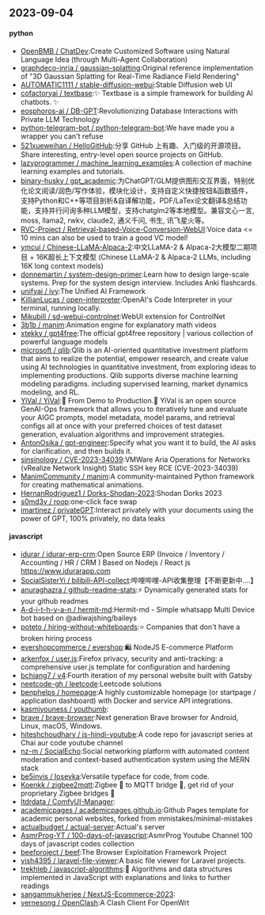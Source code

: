 ## 2023-09-04

#### python
* [OpenBMB / ChatDev](https://github.com/OpenBMB/ChatDev):Create Customized Software using Natural Language Idea (through Multi-Agent Collaboration)
* [graphdeco-inria / gaussian-splatting](https://github.com/graphdeco-inria/gaussian-splatting):Original reference implementation of "3D Gaussian Splatting for Real-Time Radiance Field Rendering"
* [AUTOMATIC1111 / stable-diffusion-webui](https://github.com/AUTOMATIC1111/stable-diffusion-webui):Stable Diffusion web UI
* [cofactoryai / textbase](https://github.com/cofactoryai/textbase):✨ Textbase is a simple framework for building AI chatbots. ✨
* [eosphoros-ai / DB-GPT](https://github.com/eosphoros-ai/DB-GPT):Revolutionizing Database Interactions with Private LLM Technology
* [python-telegram-bot / python-telegram-bot](https://github.com/python-telegram-bot/python-telegram-bot):We have made you a wrapper you can't refuse
* [521xueweihan / HelloGitHub](https://github.com/521xueweihan/HelloGitHub):分享 GitHub 上有趣、入门级的开源项目。Share interesting, entry-level open source projects on GitHub.
* [lazyprogrammer / machine_learning_examples](https://github.com/lazyprogrammer/machine_learning_examples):A collection of machine learning examples and tutorials.
* [binary-husky / gpt_academic](https://github.com/binary-husky/gpt_academic):为ChatGPT/GLM提供图形交互界面，特别优化论文阅读/润色/写作体验，模块化设计，支持自定义快捷按钮&函数插件，支持Python和C++等项目剖析&自译解功能，PDF/LaTex论文翻译&总结功能，支持并行问询多种LLM模型，支持chatglm2等本地模型。兼容文心一言, moss, llama2, rwkv, claude2, 通义千问, 书生, 讯飞星火等。
* [RVC-Project / Retrieval-based-Voice-Conversion-WebUI](https://github.com/RVC-Project/Retrieval-based-Voice-Conversion-WebUI):Voice data <= 10 mins can also be used to train a good VC model!
* [ymcui / Chinese-LLaMA-Alpaca-2](https://github.com/ymcui/Chinese-LLaMA-Alpaca-2):中文LLaMA-2 & Alpaca-2大模型二期项目 + 16K超长上下文模型 (Chinese LLaMA-2 & Alpaca-2 LLMs, including 16K long context models)
* [donnemartin / system-design-primer](https://github.com/donnemartin/system-design-primer):Learn how to design large-scale systems. Prep for the system design interview. Includes Anki flashcards.
* [unifyai / ivy](https://github.com/unifyai/ivy):The Unified AI Framework
* [KillianLucas / open-interpreter](https://github.com/KillianLucas/open-interpreter):OpenAI's Code Interpreter in your terminal, running locally.
* [Mikubill / sd-webui-controlnet](https://github.com/Mikubill/sd-webui-controlnet):WebUI extension for ControlNet
* [3b1b / manim](https://github.com/3b1b/manim):Animation engine for explanatory math videos
* [xtekky / gpt4free](https://github.com/xtekky/gpt4free):The official gpt4free repository | various collection of powerful language models
* [microsoft / qlib](https://github.com/microsoft/qlib):Qlib is an AI-oriented quantitative investment platform that aims to realize the potential, empower research, and create value using AI technologies in quantitative investment, from exploring ideas to implementing productions. Qlib supports diverse machine learning modeling paradigms. including supervised learning, market dynamics modeling, and RL.
* [YiVal / YiVal](https://github.com/YiVal/YiVal):🚀 From Demo to Production.🚀 YiVal is an open source GenAI-Ops framework that allows you to iteratively tune and evaluate your AIGC prompts, model metadata, model params, and retrieval configs all at once with your preferred choices of test dataset generation, evaluation algorithms and improvement strategies.
* [AntonOsika / gpt-engineer](https://github.com/AntonOsika/gpt-engineer):Specify what you want it to build, the AI asks for clarification, and then builds it.
* [sinsinology / CVE-2023-34039](https://github.com/sinsinology/CVE-2023-34039):VMWare Aria Operations for Networks (vRealize Network Insight) Static SSH key RCE (CVE-2023-34039)
* [ManimCommunity / manim](https://github.com/ManimCommunity/manim):A community-maintained Python framework for creating mathematical animations.
* [HernanRodriguez1 / Dorks-Shodan-2023](https://github.com/HernanRodriguez1/Dorks-Shodan-2023):Shodan Dorks 2023
* [s0md3v / roop](https://github.com/s0md3v/roop):one-click face swap
* [imartinez / privateGPT](https://github.com/imartinez/privateGPT):Interact privately with your documents using the power of GPT, 100% privately, no data leaks

#### javascript
* [idurar / idurar-erp-crm](https://github.com/idurar/idurar-erp-crm):Open Source ERP (Invoice / Inventory / Accounting / HR / CRM ) Based on Nodejs / React js https://www.idurarapp.com
* [SocialSisterYi / bilibili-API-collect](https://github.com/SocialSisterYi/bilibili-API-collect):哔哩哔哩-API收集整理【不断更新中....】
* [anuraghazra / github-readme-stats](https://github.com/anuraghazra/github-readme-stats):⚡ Dynamically generated stats for your github readmes
* [A-d-i-t-h-y-a-n / hermit-md](https://github.com/A-d-i-t-h-y-a-n/hermit-md):Hermit-md - Simple whatsapp Multi Device bot based on @adiwajshing/baileys
* [poteto / hiring-without-whiteboards](https://github.com/poteto/hiring-without-whiteboards):⭐️ Companies that don't have a broken hiring process
* [evershopcommerce / evershop](https://github.com/evershopcommerce/evershop):🛍️ NodeJS E-commerce Platform
* [arkenfox / user.js](https://github.com/arkenfox/user.js):Firefox privacy, security and anti-tracking: a comprehensive user.js template for configuration and hardening
* [bchiang7 / v4](https://github.com/bchiang7/v4):Fourth iteration of my personal website built with Gatsby
* [neetcode-gh / leetcode](https://github.com/neetcode-gh/leetcode):Leetcode solutions
* [benphelps / homepage](https://github.com/benphelps/homepage):A highly customizable homepage (or startpage / application dashboard) with Docker and service API integrations.
* [kasmiyouness / youthumb](https://github.com/kasmiyouness/youthumb):
* [brave / brave-browser](https://github.com/brave/brave-browser):Next generation Brave browser for Android, Linux, macOS, Windows.
* [hiteshchoudhary / js-hindi-youtube](https://github.com/hiteshchoudhary/js-hindi-youtube):A code repo for javascript series at Chai aur code youtube channel
* [nz-m / SocialEcho](https://github.com/nz-m/SocialEcho):Social networking platform with automated content moderation and context-based authentication system using the MERN stack
* [be5invis / Iosevka](https://github.com/be5invis/Iosevka):Versatile typeface for code, from code.
* [Koenkk / zigbee2mqtt](https://github.com/Koenkk/zigbee2mqtt):Zigbee 🐝 to MQTT bridge 🌉, get rid of your proprietary Zigbee bridges 🔨
* [ltdrdata / ComfyUI-Manager](https://github.com/ltdrdata/ComfyUI-Manager):
* [academicpages / academicpages.github.io](https://github.com/academicpages/academicpages.github.io):Github Pages template for academic personal websites, forked from mmistakes/minimal-mistakes
* [actualbudget / actual-server](https://github.com/actualbudget/actual-server):Actual's server
* [AsmrProg-YT / 100-days-of-javascript](https://github.com/AsmrProg-YT/100-days-of-javascript):AsmrProg Youtube Channel 100 days of javascript codes collection
* [beefproject / beef](https://github.com/beefproject/beef):The Browser Exploitation Framework Project
* [vish4395 / laravel-file-viewer](https://github.com/vish4395/laravel-file-viewer):A basic file viewer for Laravel projects.
* [trekhleb / javascript-algorithms](https://github.com/trekhleb/javascript-algorithms):📝 Algorithms and data structures implemented in JavaScript with explanations and links to further readings
* [sangammukherjee / NextJS-Ecommerce-2023](https://github.com/sangammukherjee/NextJS-Ecommerce-2023):
* [vernesong / OpenClash](https://github.com/vernesong/OpenClash):A Clash Client For OpenWrt
